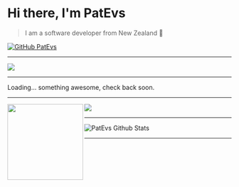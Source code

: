 # Hi there, I'm PatEvs

> I am a software developer from New Zealand 🥝

[![GitHub PatEvs](https://img.shields.io/github/followers/patevs?label=follow&style=social)](https://github.com/patevs)

---

<img src="https://github-profile-trophy.vercel.app/?username=patevs&column=7"/>

---

Loading... something awesome, check back soon.

---

<div>
  <img height="170" align="left" src="https://github-readme-stats.vercel.app/api?username=patevs&count_private=true&include_all_commits=true&show_icons=true&title_color=fff&icon_color=79ff97&text_color=9f9f9f&bg_color=151515" />
  <img src="https://github-readme-stats.vercel.app/api/top-langs/?username=patevs&layout=compact&title_color=fff&text_color=fffbg_color=151515" />
</div>

---

![PatEvs Github Stats](https://github-readme-stats.vercel.app/api?username=patevs&show_icons=true&title_color=fff&icon_color=79ff97&text_color=9f9f9f&bg_color=151515)

---

<!--
- 🔭 I’m currently working on ...
- 🌱 I’m currently learning ...
- 👯 I’m looking to collaborate on ...
- 🤔 I’m looking for help with ...
- 💬 Ask me about ...
- 📫 How to reach me: ...
- 😄 Pronouns: ...
- ⚡ Fun fact: ...
-->
